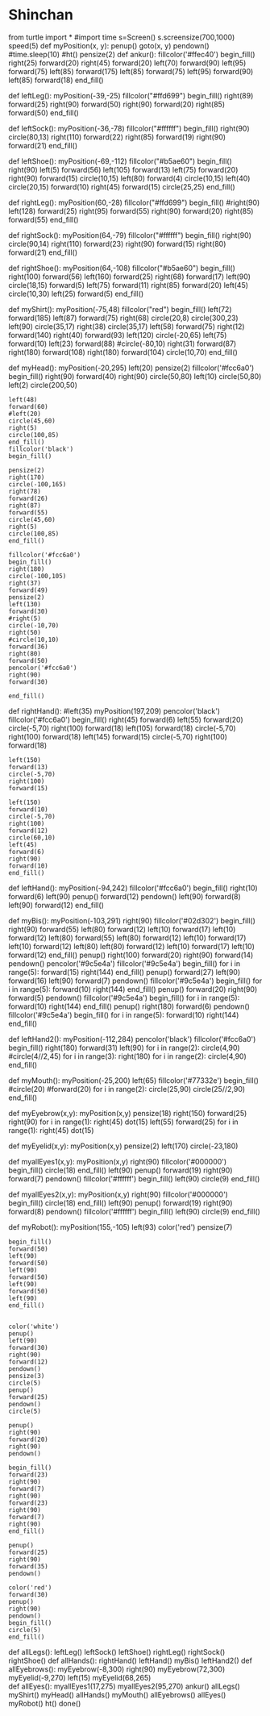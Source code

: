 # Shinchan
from turtle import *
#import time
s=Screen()
s.screensize(700,1000)
speed(5)
def myPosition(x, y):
    penup()
    goto(x, y)
    pendown()
#time.sleep(10)
#ht()
pensize(2)
def ankur():
    fillcolor('#ffec40')
    begin_fill()
    right(25)
    forward(20)
    right(45)
    forward(20)
    left(70)
    forward(90)
    left(95)
    forward(75)
    left(85)
    forward(175)
    left(85)
    forward(75)
    left(95)
    forward(90)
    left(85)
    forward(18)
    end_fill()

def leftLeg():
    myPosition(-39,-25)
    fillcolor("#ffd699")
    begin_fill()
    right(89)
    forward(25)
    right(90)
    forward(50)
    right(90)
    forward(20)
    right(85)
    forward(50)
    end_fill()

def leftSock():
    myPosition(-36,-78)
    fillcolor("#ffffff")
    begin_fill()
    right(90)
    circle(80,13)
    right(110)
    forward(22)
    right(85)
    forward(19)
    right(90)
    forward(21)
    end_fill()

def leftShoe():
    myPosition(-69,-112)
    fillcolor("#b5ae60")
    begin_fill()
    right(90)
    left(5)
    forward(56)
    left(105)
    forward(13)
    left(75)
    forward(20)
    right(90)
    forward(15)
    circle(10,15)
    left(80)
    forward(4)
    circle(10,15)
    left(40)
    circle(20,15)
    forward(10)
    right(45)
    forward(15)
    circle(25,25)
    end_fill()

def rightLeg():
    myPosition(60,-28)
    fillcolor("#ffd699")
    begin_fill()
    #right(90)
    left(128)
    forward(25)
    right(95)
    forward(55)
    right(90)
    forward(20)
    right(85)
    forward(55)
    end_fill()

def rightSock():
    myPosition(64,-79)
    fillcolor("#ffffff")
    begin_fill()
    right(90)
    circle(90,14)
    right(110)
    forward(23)
    right(90)
    forward(15)
    right(80)
    forward(21)
    end_fill()

def rightShoe():
    myPosition(64,-108)
    fillcolor("#b5ae60")
    begin_fill()
    right(100)
    forward(56)
    left(160)
    forward(25)
    right(68)
    forward(17)
    left(90)
    circle(18,15)
    forward(5)
    left(75)
    forward(11)
    right(85)
    forward(20)
    left(45)
    circle(10,30)
    left(25)
    forward(5)
    end_fill()

def myShirt():
    myPosition(-75,48)
    fillcolor("red")
    begin_fill()
    left(72)
    forward(185)
    left(87)
    forward(75)
    right(68)
    circle(20,8)
    circle(300,23)
    left(90)
    circle(35,17)
    right(38)
    circle(35,17)
    left(58)
    forward(75)
    right(12)
    forward(140)
    right(40)
    forward(93)
    left(120)
    circle(-20,65)
    left(75)
    forward(10)
    left(23)
    forward(88)
    #circle(-80,10)
    right(31)
    forward(87)
    right(180)
    forward(108)
    right(180)
    forward(104)
    circle(10,70)
    end_fill()

def myHead():
    myPosition(-20,295)
    left(20)
    pensize(2)
    fillcolor('#fcc6a0')
    begin_fill()
    right(90)
    forward(40)
    right(90)
    circle(50,80)
    left(10)
    circle(50,80)
    left(2)
    circle(200,50)

    left(48)
    forward(60)
    #left(20)
    circle(45,60)
    right(5)
    circle(100,85)
    end_fill()
    fillcolor('black')
    begin_fill()

    pensize(2)
    right(170)
    circle(-100,165)
    right(78)
    forward(26)
    right(87)
    forward(55)
    circle(45,60)
    right(5)
    circle(100,85)
    end_fill()

    fillcolor('#fcc6a0')
    begin_fill()
    right(180)
    circle(-100,105)
    right(37)
    forward(49)
    pensize(2)
    left(130)
    forward(30)
    #right(5)
    circle(-10,70)
    right(50)
    #circle(10,10)
    forward(36)
    right(80)
    forward(50)
    pencolor('#fcc6a0')
    right(90)
    forward(30)
    
    end_fill()

def rightHand():
    #left(35)
    myPosition(197,209)
    pencolor('black')
    fillcolor('#fcc6a0')
    begin_fill()
    right(45)
    forward(6)
    left(55)
    forward(20)
    circle(-5,70)
    right(100)
    forward(18)
    left(105)
    forward(18)
    circle(-5,70)
    right(100)
    forward(18)
    left(145)
    forward(15)
    circle(-5,70)
    right(100)
    forward(18)

    left(150)
    forward(13)
    circle(-5,70)
    right(100)
    forward(15)

    left(150)
    forward(10)
    circle(-5,70)
    right(100)
    forward(12)
    circle(60,10)
    left(45)
    forward(6)
    right(90)
    forward(10)
    end_fill()

def leftHand():
    myPosition(-94,242)
    fillcolor('#fcc6a0')
    begin_fill()
    right(10)
    forward(6)
    left(90)
    penup()
    forward(12)
    pendown()
    left(90)
    forward(8)
    left(90)
    forward(12)
    end_fill()

def myBis():
    myPosition(-103,291)
    right(90)
    fillcolor('#02d302')
    begin_fill()
    right(90)
    forward(55)
    left(80)
    forward(12)
    left(10)
    forward(17)
    left(10)
    forward(12)
    left(80)
    forward(55)
    left(80)
    forward(12)
    left(10)
    forward(17)
    left(10)
    forward(12)
    left(80)
    left(80)
    forward(12)
    left(10)
    forward(17)
    left(10)
    forward(12)
    end_fill()
    penup()
    right(100)
    forward(20)
    right(90)
    forward(14)
    pendown()
    pencolor('#9c5e4a')
    fillcolor('#9c5e4a')
    begin_fill()
    for i in range(5):
        forward(15)
        right(144)
    end_fill()
    penup()
    forward(27)
    left(90)
    forward(16)
    left(90)
    forward(7)
    pendown()
    fillcolor('#9c5e4a')
    begin_fill()
    for i in range(5):
        forward(10)
        right(144)
    end_fill()
    penup()
    forward(20)
    right(90)
    forward(5)
    pendown()
    fillcolor('#9c5e4a')
    begin_fill()
    for i in range(5):
        forward(10)
        right(144)
    end_fill()
    penup()
    right(180)
    forward(6)
    pendown()
    fillcolor('#9c5e4a')
    begin_fill()
    for i in range(5):
        forward(10)
        right(144)
    end_fill()

def leftHand2():
    myPosition(-112,284)
    pencolor('black')
    fillcolor('#fcc6a0')
    begin_fill()
    right(180)
    forward(31)
    left(90)
    for i in range(2): 
        circle(4,90) 
        #circle(4//2,45)
    for i in range(3):
        right(180)
        for i in range(2): 
            circle(4,90)
    end_fill()

def myMouth():
    myPosition(-25,200)
    left(65)
    fillcolor('#77332e')
    begin_fill()
    #circle(20)
    #forward(20)
    for i in range(2): 
        circle(25,90) 
        circle(25//2,90)
    end_fill()

def myEyebrow(x,y):
    myPosition(x,y)
    pensize(18)
    right(150)
    forward(25)
    right(90)
    for i in range(1):
        right(45)
        dot(15)
    left(55)
    forward(25)
    for i in range(1):
        right(45)
        dot(15)

def myEyelid(x,y):
    myPosition(x,y)
    pensize(2)
    left(170)
    circle(-23,180)

def myallEyes1(x,y):
    myPosition(x,y)
    right(90)
    fillcolor('#000000')
    begin_fill()
    circle(18)
    end_fill()
    left(90)
    penup()
    forward(19)
    right(90)
    forward(7)
    pendown()
    fillcolor('#ffffff')
    begin_fill()
    left(90)
    circle(9)
    end_fill()

def myallEyes2(x,y):
    myPosition(x,y)
    right(90)
    fillcolor('#000000')
    begin_fill()
    circle(18)
    end_fill()
    left(90)
    penup()
    forward(19)
    right(90)
    forward(8)
    pendown()
    fillcolor('#ffffff')
    begin_fill()
    left(90)
    circle(9)
    end_fill()

def myRobot():
    myPosition(155,-105)
    left(93)
    color('red')
    pensize(7)

    begin_fill()
    forward(50)
    left(90)
    forward(50)
    left(90)
    forward(50)
    left(90)
    forward(50)
    left(90)
    end_fill()


    color('white')
    penup()
    left(90)
    forward(30)
    right(90)
    forward(12)
    pendown()
    pensize(3)
    circle(5)
    penup()
    forward(25)
    pendown()
    circle(5)

    penup()
    right(90)
    forward(20)
    right(90)
    pendown()

    begin_fill()
    forward(23)
    right(90)
    forward(7)
    right(90)
    forward(23)
    right(90)
    forward(7)
    right(90)
    end_fill()

    penup()
    forward(25)
    right(90)
    forward(35)
    pendown()

    color('red')
    forward(30)
    penup()
    right(90)
    pendown()
    begin_fill()
    circle(5)
    end_fill()

def allLegs():
    leftLeg()
    leftSock()
    leftShoe()
    rightLeg()
    rightSock()
    rightShoe()
def allHands():
    rightHand()
    leftHand()
    myBis()
    leftHand2()
def allEyebrows():
    myEyebrow(-8,300)
    right(90)
    myEyebrow(72,300)
    myEyelid(-9,270)
    left(15)
    myEyelid(68,265)    
def allEyes():
    myallEyes1(17,275)
    myallEyes2(95,270)
ankur()
allLegs()
myShirt()
myHead()
allHands()
myMouth()
allEyebrows()
allEyes()
myRobot()
ht()
done()
